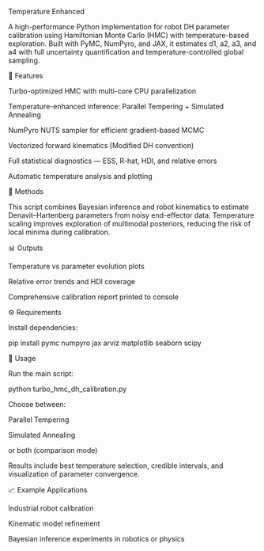 Temperature Enhanced

A high-performance Python implementation for robot DH parameter calibration using Hamiltonian Monte Carlo (HMC) with temperature-based exploration.
Built with PyMC, NumPyro, and JAX, it estimates d1, a2, a3, and a4 with full uncertainty quantification and temperature-controlled global sampling.

🔧 Features

Turbo-optimized HMC with multi-core CPU parallelization

Temperature-enhanced inference: Parallel Tempering + Simulated Annealing

NumPyro NUTS sampler for efficient gradient-based MCMC

Vectorized forward kinematics (Modified DH convention)

Full statistical diagnostics — ESS, R-hat, HDI, and relative errors

Automatic temperature analysis and plotting

🧠 Methods

This script combines Bayesian inference and robot kinematics to estimate Denavit–Hartenberg parameters from noisy end-effector data.
Temperature scaling improves exploration of multimodal posteriors, reducing the risk of local minima during calibration.

📊 Outputs

Temperature vs parameter evolution plots

Relative error trends and HDI coverage

Comprehensive calibration report printed to console

⚙️ Requirements

Install dependencies:

pip install pymc numpyro jax arviz matplotlib seaborn scipy

🚀 Usage

Run the main script:

python turbo_hmc_dh_calibration.py


Choose between:

Parallel Tempering

Simulated Annealing

or both (comparison mode)

Results include best temperature selection, credible intervals, and visualization of parameter convergence.

📈 Example Applications

Industrial robot calibration

Kinematic model refinement

Bayesian inference experiments in robotics or physics

